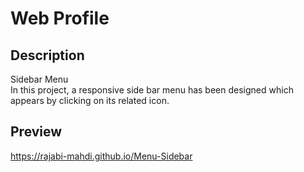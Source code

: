 # Web Profile

## Description
Sidebar Menu              
In this project, a responsive side bar menu has been designed which appears by clicking on its related icon.

## Preview  
https://rajabi-mahdi.github.io/Menu-Sidebar
